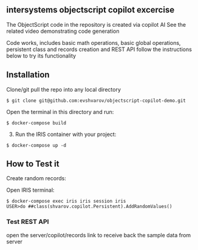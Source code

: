 ## intersystems objectscript copilot excercise
The ObjectScript code in the repository is created via copilot AI
See the related video demonstrating code generation

Code works, includes basic math operations, basic global operations, persistent class and records creation and REST API  follow the instructions below to try its functionality

## Installation

Clone/git pull the repo into any local directory

```
$ git clone git@github.com:evshvarov/objectscript-copilot-demo.git
```

Open the terminal in this directory and run:

```
$ docker-compose build
```

3. Run the IRIS container with your project:

```
$ docker-compose up -d
```

## How to Test it

Create random records:

Open IRIS terminal:

```
$ docker-compose exec iris iris session iris
USER>do ##class(shvarov.copilot.Persistent).AddRandomValues()
```
### Test REST API
open the server/copilot/records link to receive back the sample data from server
